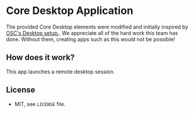 # Core Desktop Application 

The provided Core Desktop elements were modified and initially inspired by 
[OSC's Desktop setup.](https://github.com/OSC/ondemand/tree/master/apps/bc_desktop). We appreciate 
all of the hard work this team has done. Without them, creating apps such as this 
would not be possible! 

## How does it work?

This app launches a remote desktop session.

## License

- MIT, see `LICENSE` file.